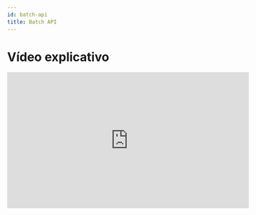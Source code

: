 ```yaml
---
id: batch-api
title: Batch API
---
```


# Vídeo explicativo
<iframe
  width="560"
  height="315"
  src="https://www.youtube.com/embed/_olpSI9ZGK8"
  title="Explicação de como usar a Batch API"
  frameBorder="0"
  allow="accelerometer; autoplay; clipboard-write; encrypted-media; gyroscope; picture-in-picture"
  allowFullScreen
/>

# O que é?
A Batch API é uma opção eficiente para enviar grupos de solicitações assíncronas, oferecendo redução de custos de até 50%. Nessa modalidade, os limites de taxa são calculados com base em caracteres por dia, embora a cobrança continue sendo feita por tokens. Para os tiers 1, 2, 3, 4 e 5, o limite diário é de 1,2 bilhões de caracteres (aproximadamente 300M de tokens), enquanto para o tier 0 o limite é de 4 milhões de caracteres (aproximadamente 1M de tokens) por dia. Apenas os tokens de entrada são contabilizados para fins de rate limit.

Além disso, há um prazo de até 24 horas para a conclusão das requisições, o que torna o serviço especialmente indicado para processos que não exigem respostas imediatas e para reduzir os custos operacionais. Como as requisições podem levar até 24 horas para serem processadas e os lotes expiram se não forem concluídos dentro desse prazo, a Batch API não é indicada para cenários críticos, nos quais há risco de falha na execução devido à expiração.

O processamento em lote costuma ser útil em casos como:

* Tradução ou verificação de texto em massa
* Execução de avaliações
* Classificação de grandes conjuntos de dados
* Resumo de múltiplos documentos
* Extração de entidades e palavras-chave em documentos

A Batch API é composta por um conjunto de endpoints que permitem:
1. Criar um novo lote (POST /batches): Inicia o processamento em lote enviando um conjunto de solicitações de uma só vez.
2. Consultar status do lote (GET /batches/\{id\}/status): Retorna o andamento do processamento, informando se ainda está em execução ou se já foi finalizado.
3. Recuperar resultados (GET /batches/\{id\}/results): Fornece as respostas de cada solicitação do lote assim que o processamento é concluído.

# Como usar
Você pode trabalhar com a Batch API de duas maneiras: pela interface visual ou programaticamente, via código.

## Interface visual
1. Na interface web, o fluxo para enviar seu arquivo .jsonl começa pelo menu lateral: selecione a opção Arquivos; em seguida, no canto superior-direito da tela, clique no botão + Upload. Será exibida uma janela modal onde você deve arrastar ou escolher o arquivo a partir do seu computador — basta soltar o .jsonl na área tracejada que aparece no centro do diálogo. Depois de selecionar o arquivo, pressione Upload para iniciar o envio. Quando o upload terminar, o documento aparecerá na lista de arquivos com o status processed e receberá um file_id; é esse identificador que você utilizará para criar o batch na etapa seguinte. Cada arquivo pode ter no máximo 200MB e até 50k requisições.

<img src="/img/Batch0.png" alt="Sabia" style={{ width: '100rem', height: 'auto', marginRight: '15px' }} />

2. Para criar o lote na interface web, abra o menu lateral e selecione Batch API; a listagem de lotes é exibida no painel principal. No canto superior-direito clique em + Criar para abrir o diálogo Criar Batch. Nesse modal basta colar o File ID gerado na etapa anterior (o arquivo deve ter até 200 MB ou 50 mil requisições) e, em seguida, pressionar Criar Batch. O sistema passa a validar o arquivo e, assim que a execução se inicia, o novo lote aparece na lista com o respectivo identificador e o progresso em tempo real.
<img src="/img/Batch1.png" alt="Sabia" style={{ width: '100rem', height: 'auto', marginRight: '15px' }} />


## Uso via código

### 1. Preparando seu arquivo de lote

Para cada lote use um único arquivo .jsonl: cada linha corresponde a uma solicitação da API (mesmos parâmetros do endpoint). Inclua em cada requisição um custom_id exclusivo para localizar o resultado depois. Cada arquivo pode ter no máximo 200MB e até 50k requisições. Exemplo (duas solicitações):
*Observação*: cada arquivo só pode conter solicitações para um único modelo. Por exemplo, não é possivel ter solicitações para o sabia-3.1 e sabiazinho-3 em um mesmo arquivo.
```json
{"custom_id": "request-1", "method": "POST", "url": "/v1/chat/completions", "body": {"model": "sabia-3.1", "messages": [{"role": "user", "content": "Escreva um lindo poema sobre a Serra do Mar"}],"max_tokens": 1000}}
{"custom_id": "request-2", "method": "POST", "url": "/v1/chat/completions","body": {"model": "sabia-3.1", "messages": [{"role": "user", "content": "O Brasil tem vulcão?"}],"max_tokens": 200}}
```

### 2. Enviando o arquivo de entrada para o lote

Envie seu arquivo .jsonl usando o endpoint abaixo. Os arquivos podem conter no máximo 50.000 requisições e não devem ultrapassar 200MB cada.

```python
from openai import OpenAI

client = openai.OpenAI(
    api_key="", #Sua API_KEY
    base_url="https://chat.maritaca.ai/api",
)


batch_input_file = client.files.create(
    file=open("batchinput.jsonl", "rb"),
    purpose="batch"
)

print(batch_input_file)

```

**Observação:** Atualmente, somente é suportado o propósito "batch" para upload de arquivos. Os outros propósitos (como "finetuning" e "assistant") não são suportados. 

### 3. Criando o lote

Use o ID do arquivo (por exemplo, file1) para criar o lote. O completion_window é fixo em 24h, e você pode fornecer metadados extras por meio do parâmetro metadata. Exemplo:

```python
from openai import OpenAI
client = openai.OpenAI(
    api_key="", #Sua API_KEY
    base_url="https://chat.maritaca.ai/api",
)

batch_input_file_id = batch_input_file.id
client.batches.create(
    input_file_id=batch_input_file_id,
    endpoint="/v1/chat/completions",
    completion_window="24h",
    metadata={
        "description": "job for marketing data",
        "owner": "marketing team"
    }
)
```

Essa requisição retornará um objeto Batch com as informações sobre o lote:

```python
{
  "id": "batch1",
  "object": "batch",
  "endpoint": "/v1/chat/completions",
  "errors": null,
  "input_file_id": "file1",
  "completion_window": "24h",
  "status": "validating",
  "output_file_id": null,
  "error_file_id": null,
  "created_at": 1744838747,
  "in_progress_at": null,
  "expires_at": 1744838747,
  "completed_at": null,
  "failed_at": null,
  "expired_at": null,
  "request_counts": {
    "total": 0,
    "completed": 0,
    "failed": 0
  },
  "metadata": null
}
```
### 4. Verificando o status do lote

É possível consultar o status de um lote a qualquer momento, recebendo também o objeto Batch correspondente no processo:


```python
from openai import OpenAI
from openai import OpenAI
client = openai.OpenAI(
    api_key="", #Sua API_KEY
    base_url="https://chat.maritaca.ai/api",
)

batch = client.batches.retrieve("batch1")
print(batch)
```

#### Status do batch
Cada objeto Batch pode ter um dos seguintes status:


| **Status**              | **Descrição**                              | 
|-------------------------|--------------------------------------------|
|validating | o arquivo de entrada está sendo validado antes de o lote iniciar |
|failed | A validação do arquivo de entrada não obteve sucesso. |
|in\_progress | O arquivo de entrada foi validado com sucesso e o lote está em execução. |
|finalizing | O lote foi concluído e os resultados estão sendo preparados. |
|completed | O lote foi concluído e os resultados estão prontos. |
|expired | O lote não foi concluído dentro da janela de 24 horas e expirou. |
|cancelling | O lote está sendo cancelado, podendo levar até 10 minutos para finalizar. |
|cancelled | O lote foi cancelado e não continuará sendo processado. |

### 5. Obtendo os resultados do lote
Quando o lote tiver sido processado, você pode obter o arquivo de saída enviando uma requisição para a API utilizando o output_file_id do objeto Batch. Depois de receber o arquivo, salve-o localmente (por exemplo, como batch_output.jsonl).

```python
from openai import OpenAI
client = openai.OpenAI(
    api_key="", #Sua API_KEY
    base_url="https://chat.maritaca.ai/api",
)
file_response = client.files.content("file1")
print(file_response.text)
```
#### Manipulando o Arquivo JSONL
O arquivo de saída JSONL conterá uma linha de resposta para cada requisição bem-sucedida do seu arquivo de entrada. Quaisquer requisições com falha terão seus detalhes de erro registrados em um arquivo de erro separado, cujo ID pode ser encontrado em error_file_id no objeto Batch.

Observe que a ordem das linhas de saída pode não corresponder à ordem das linhas de entrada. Para correlacionar cada saída com sua requisição de entrada, utilize o campo custom_id, presente em cada linha do arquivo de saída.

```jsonl
{"id": "batch_req_1", "custom_id": "request1", "response": {"status_code": 200, "request_id": "req_1", "body": {"id": "chat1", "object": "chat.completion", "created": 1744838747, "model": "sabia-3", "choices": [{"index": 0, "message": {"role": "assistant", "content": "Olá mundo."}, "logprobs": null, "finish_reason": "stop"}], "usage": {"prompt_tokens": 5, "completion_tokens": 14, "total_tokens": 19}, "system_fingerprint": "abc123"}}, "error": null}
{"id": "batch_req_1", "custom_id": "request2", "response": {"status_code": 200, "request_id": "req_2", "body": {"id": "chat2", "object": "chat.completion", "created": 1744838747, "model": "sabia-3", "choices": [{"index": 0, "message": {"role": "assistant", "content": "Hello World."}, "logprobs": null, "finish_reason": "stop"}], "usage": {"prompt_tokens": 4, "completion_tokens": 26, "total_tokens": 30}, "system_fingerprint": "abc123"}}, "error": null}
```
Após a conclusão do lote, o arquivo de saída permanece disponível por 30 dias e é excluído automaticamente depois disso.

### 6. Cancelando um Lote
Se necessário, é possível cancelar um lote que esteja em execução. Durante o cancelamento, o status do lote muda para canceling enquanto as requisições em andamento continuam (podendo levar até 10 minutos). Assim que essas requisições forem finalizadas, o status muda para cancelled.

Cancelando um lote:

```python
from openai import OpenAI
client = openai.OpenAI(
    api_key="", #Sua API_KEY
    base_url="https://chat.maritaca.ai/api",
)

client.batches.cancel("batch1")
```
### 7.  Listando Todos os Lotes
Você pode visualizar todos os seus lotes a qualquer momento. Se possuir muitos lotes, utilize os parâmetros limit e after para paginar os resultados.

```python
from openai import OpenAI
client = openai.OpenAI(
    api_key="", #Sua API_KEY
    base_url="https://chat.maritaca.ai/api",
)

client.batches.list(limit=10)
```

#### Entendendo a expiração de lotes

Se um lote não for concluído dentro do tempo previsto, ele passará para o estado expired. Quaisquer requisições incompletas serão canceladas, enquanto as requisições concluídas continuam disponíveis por meio do arquivo de saída do lote. Você ainda será cobrado pelos tokens consumidos nas requisições que foram concluídas com sucesso.

As requisições que expirarem serão adicionadas ao seu arquivo de erro com uma mensagem semelhante à exibida abaixo. Você pode usar o custom_id para recuperar detalhes das requisições que expiraram.

```jsonl
{"id": "batch_req_1", "custom_id": "request-1", "response": null, "error": {"code": "batch_expired", "message": "This request could not be executed before the completion window expired."}}
{"id": "batch_req_1", "custom_id": "request-2", "response": null, "error": {"code": "batch_expired", "message": "This request could not be executed before the completion window expired."}}
```





